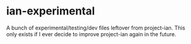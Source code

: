 # ian-experimental

A bunch of experimental/testing/dev files leftover from project-ian.
This only exists if I ever decide to improve project-ian again in the future.

